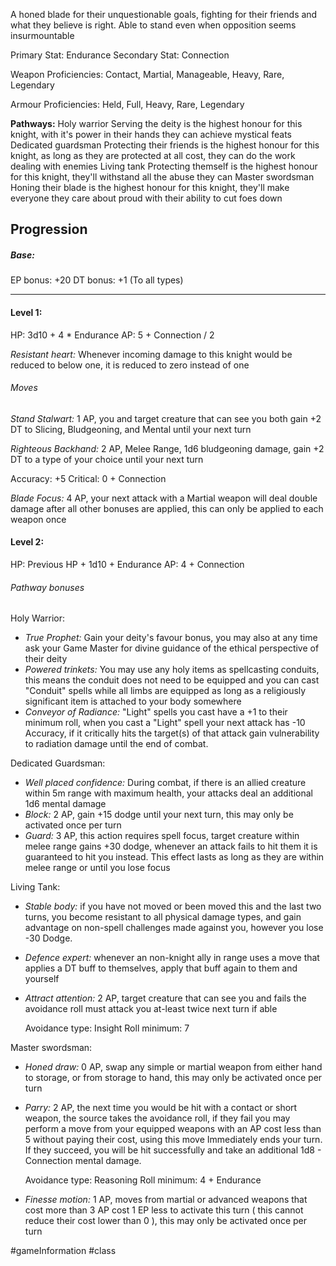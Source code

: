 A honed blade for their unquestionable goals, fighting for their friends and what they believe is right. Able to stand even when opposition seems insurmountable

Primary Stat: Endurance
Secondary Stat: Connection

Weapon Proficiencies: Contact, Martial, Manageable, Heavy, Rare, Legendary

Armour Proficiencies: Held, Full, Heavy, Rare, Legendary

**Pathways:**
Holy warrior
	Serving the deity is the highest honour for this knight, with it's power in their hands they can achieve mystical feats
Dedicated guardsman
	Protecting their friends is the highest honour for this knight, as long as they are protected at all cost, they can do the work dealing with enemies
Living tank
	Protecting themself is the highest honour for this knight, they'll withstand all the abuse they can
Master swordsman
	Honing their blade is the highest honour for this knight, they'll make everyone they care about proud with their ability to cut foes down

## Progression

##### Base:
EP bonus: +20
DT bonus: +1 (To all types)

---
#### Level 1:

HP: 3d10 + 4 * Endurance
AP: 5 + Connection / 2

*Resistant heart:* Whenever incoming damage to this knight would be reduced to below one, it is reduced to zero instead of one
###### Moves
*Stand Stalwart:* 1 AP, you and target creature that can see you both gain +2 DT to Slicing, Bludgeoning, and Mental until your next turn

*Righteous Backhand:* 2 AP, Melee Range, 1d6 bludgeoning damage, gain +2 DT to a type of your choice until your next turn

Accuracy: +5
Critical: 0 + Connection

*Blade Focus:* 4 AP, your next attack with a Martial weapon will deal double damage after all other bonuses are applied, this can only be applied to each weapon once

#### Level 2:

HP: Previous HP + 1d10 + Endurance
AP: 4 + Connection

###### Pathway bonuses

Holy Warrior: 
- *True Prophet:* Gain your deity's favour bonus, you may also at any time ask your Game Master for divine guidance of the ethical perspective of their deity
- *Powered trinkets:* You may use any holy items as spellcasting conduits, this means the conduit does not need to be equipped and you can cast "Conduit" spells while all limbs are equipped as long as a religiously significant item is attached to your body somewhere
- *Conveyor of Radiance:* "Light" spells you cast have a +1 to their minimum roll, when you cast a "Light" spell your next attack has -10 Accuracy, if it critically hits the target(s) of that attack gain vulnerability to radiation damage until the end of combat.

Dedicated Guardsman:
- *Well placed confidence:* During combat, if there is an allied creature within 5m range with maximum health, your attacks deal an additional 1d6 mental damage
- *Block:* 2 AP, gain +15 dodge until your next turn, this may only be activated once per turn
- *Guard:* 3 AP, this action requires spell focus, target creature within melee range gains +30 dodge, whenever an attack fails to hit them it is guaranteed to hit you instead. This effect lasts as long as they are within melee range or until you lose focus

Living Tank:
- *Stable body:* if you have not moved or been moved this and the last two turns, you become resistant to all physical damage types, and gain advantage on non-spell challenges made against you, however you lose -30 Dodge.
- *Defence expert:* whenever an non-knight ally in range uses a move that applies a DT buff to themselves, apply that buff again to them and yourself
- *Attract attention:* 2 AP, target creature that can see you and fails the avoidance roll must attack you at-least twice next turn if able

  Avoidance type: Insight
  Roll minimum: 7

Master swordsman:
- *Honed draw:* 0 AP, swap any simple or martial weapon from either hand to storage, or from storage to hand, this may only be activated once per turn
- *Parry:* 2 AP, the next time you would be hit with a contact or short weapon, the source takes the avoidance roll, if they fail you may perform a move from your equipped weapons with an AP cost less than 5 without paying their cost, using this move Immediately ends your turn. If they succeed, you will be hit successfully and take an additional 1d8 - Connection mental damage.

  Avoidance type: Reasoning
  Roll minimum: 4 + Endurance
- *Finesse motion:* 1 AP, moves from martial or advanced weapons that cost more than 3 AP cost 1 EP less to activate this turn ( this cannot reduce their cost lower than 0 ), this may only be activated once per turn

#gameInformation #class